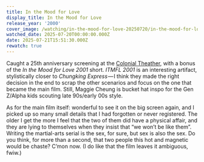 ```yaml
---
title: In the Mood for Love
display_title: In the Mood for Love
release_year: '2000'
cover_image: /watching/in-the-mood-for-love-20250720/in-the-mood-for-love.jpg
watched_date: 2025-07-20T00:00:00.000Z
date: 2025-07-21T15:51:30.000Z
rewatch: true
---
```

Caught a 25th anniversary screening at the [Colonial Theather](https://thecolonialtheatre.com), with a bonus of the _In the Mood for Love 2001_ short. _ITMFL 2001_ is an interesting artifact, stylistically closer to _Chungking Express_ — I think they made the right decision in the end to scrap the other scenarios and focus on the one that became the main film. Still, Maggie Cheung is bucket hat inspo for the Gen Z/Alpha kids scouting late 90s/early 00s style.

As for the main film itself: wonderful to see it on the big screen again, and I picked up so many small details that I had forgotten or never registered. The older I get the more I feel that the two of them did have a physical affair, and they are lying to themselves when they insist that “we won’t be like them”. Writing the martial-arts serial is the sex, for sure, but sex is also the sex. Do you think, for more than a second, that two people this hot and magnetic would be chaste? C’mon now. (I do like that the film leaves it ambiguous, fwiw.)

